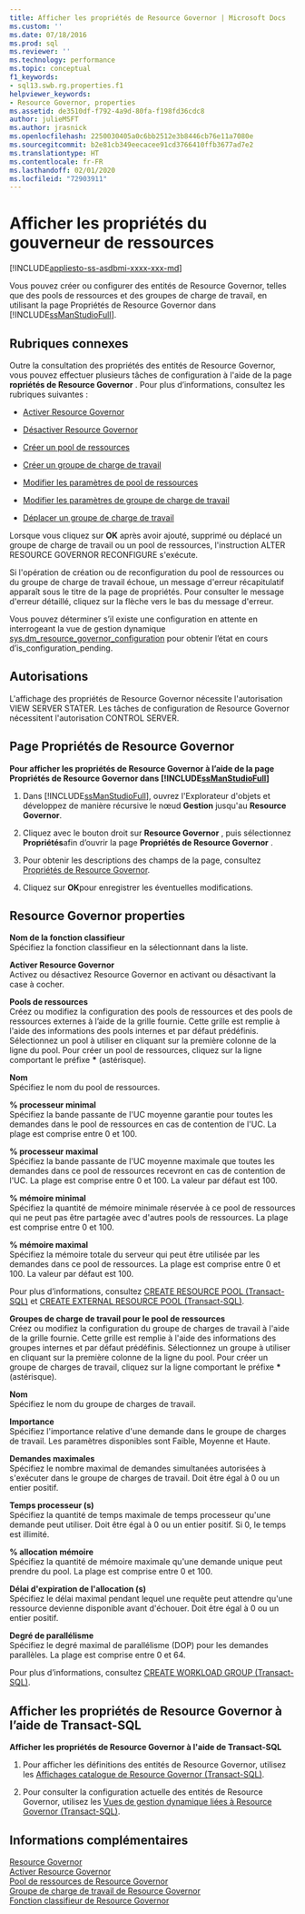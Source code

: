 ```yaml
---
title: Afficher les propriétés de Resource Governor | Microsoft Docs
ms.custom: ''
ms.date: 07/18/2016
ms.prod: sql
ms.reviewer: ''
ms.technology: performance
ms.topic: conceptual
f1_keywords:
- sql13.swb.rg.properties.f1
helpviewer_keywords:
- Resource Governor, properties
ms.assetid: de3510df-f792-4a9d-80fa-f198fd36cdc8
author: julieMSFT
ms.author: jrasnick
ms.openlocfilehash: 2250030405a0c6bb2512e3b8446cb76e11a7080e
ms.sourcegitcommit: b2e81cb349eecacee91cd3766410ffb3677ad7e2
ms.translationtype: HT
ms.contentlocale: fr-FR
ms.lasthandoff: 02/01/2020
ms.locfileid: "72903911"
---
```

# <a name="view-resource-governor-properties"></a>Afficher les propriétés du gouverneur de ressources
[!INCLUDE[appliesto-ss-asdbmi-xxxx-xxx-md](../../includes/appliesto-ss-asdbmi-xxxx-xxx-md.md)]

  Vous pouvez créer ou configurer des entités de Resource Governor, telles que des pools de ressources et des groupes de charge de travail, en utilisant la page Propriétés de Resource Governor dans [!INCLUDE[ssManStudioFull](../../includes/ssmanstudiofull-md.md)].  
  
 ##  <a name="BeforeYouBegin"></a> Rubriques connexes 
 Outre la consultation des propriétés des entités de Resource Governor, vous pouvez effectuer plusieurs tâches de configuration à l'aide de la page **ropriétés de Resource Governor** . Pour plus d’informations, consultez les rubriques suivantes :  
  
-   [Activer Resource Governor](../../relational-databases/resource-governor/enable-resource-governor.md)  
  
-   [Désactiver Resource Governor](../../relational-databases/resource-governor/disable-resource-governor.md)  
  
-   [Créer un pool de ressources](../../relational-databases/resource-governor/create-a-resource-pool.md)  
  
-   [Créer un groupe de charge de travail](../../relational-databases/resource-governor/create-a-workload-group.md)  
  
-   [Modifier les paramètres de pool de ressources](../../relational-databases/resource-governor/change-resource-pool-settings.md)  
  
-   [Modifier les paramètres de groupe de charge de travail](../../relational-databases/resource-governor/change-workload-group-settings.md)  
  
-   [Déplacer un groupe de charge de travail](../../relational-databases/resource-governor/move-a-workload-group.md)  
  
 Lorsque vous cliquez sur **OK** après avoir ajouté, supprimé ou déplacé un groupe de charge de travail ou un pool de ressources, l'instruction ALTER RESOURCE GOVERNOR RECONFIGURE s'exécute.  
  
 Si l'opération de création ou de reconfiguration du pool de ressources ou du groupe de charge de travail échoue, un message d'erreur récapitulatif apparaît sous le titre de la page de propriétés. Pour consulter le message d'erreur détaillé, cliquez sur la flèche vers le bas du message d'erreur.  
  
 Vous pouvez déterminer s’il existe une configuration en attente en interrogeant la vue de gestion dynamique [sys.dm_resource_governor_configuration](../../relational-databases/system-dynamic-management-views/sys-dm-resource-governor-configuration-transact-sql.md) pour obtenir l’état en cours d’is_configuration_pending.  
  
##  <a name="Permissions"></a> Autorisations  
 L'affichage des propriétés de Resource Governor nécessite l'autorisation VIEW SERVER STATER. Les tâches de configuration de Resource Governor nécessitent l'autorisation CONTROL SERVER.  
  
##  <a name="ViewRGProp"></a> Page Propriétés de Resource Governor  
 **Pour afficher les propriétés de Resource Governor à l’aide de la page Propriétés de Resource Governor dans [!INCLUDE[ssManStudioFull](../../includes/ssmanstudiofull-md.md)]**  
  
1.  Dans [!INCLUDE[ssManStudioFull](../../includes/ssmanstudiofull-md.md)], ouvrez l'Explorateur d'objets et développez de manière récursive le nœud **Gestion** jusqu'au **Resource Governor**.  
  
2.  Cliquez avec le bouton droit sur **Resource Governor** , puis sélectionnez **Propriétés**afin d’ouvrir la page **Propriétés de Resource Governor** .  
  
3.  Pour obtenir les descriptions des champs de la page, consultez [Propriétés de Resource Governor](#RGProp).  
  
4.  Cliquez sur **OK**pour enregistrer les éventuelles modifications.  

##  <a name="RGProp"></a> Resource Governor properties  
 **Nom de la fonction classifieur**  
 Spécifiez la fonction classifieur en la sélectionnant dans la liste.  
  
 **Activer Resource Governor**  
 Activez ou désactivez Resource Governor en activant ou désactivant la case à cocher.  
  
 **Pools de ressources**  
 Créez ou modifiez la configuration des pools de ressources et des pools de ressources externes à l’aide de la grille fournie. Cette grille est remplie à l'aide des informations des pools internes et par défaut prédéfinis. Sélectionnez un pool à utiliser en cliquant sur la première colonne de la ligne du pool. Pour créer un pool de ressources, cliquez sur la ligne comportant le préfixe **&#42;** (astérisque).  
  
 **Nom**  
 Spécifiez le nom du pool de ressources.  
  
 **% processeur minimal**  
 Spécifiez la bande passante de l'UC moyenne garantie pour toutes les demandes dans le pool de ressources en cas de contention de l'UC. La plage est comprise entre 0 et 100.  
  
 **% processeur maximal**  
 Spécifiez la bande passante de l'UC moyenne maximale que toutes les demandes dans ce pool de ressources recevront en cas de contention de l'UC. La plage est comprise entre 0 et 100. La valeur par défaut est 100.  
  
 **% mémoire minimal**  
 Spécifiez la quantité de mémoire minimale réservée à ce pool de ressources qui ne peut pas être partagée avec d'autres pools de ressources. La plage est comprise entre 0 et 100.  
  
 **% mémoire maximal**  
 Spécifiez la mémoire totale du serveur qui peut être utilisée par les demandes dans ce pool de ressources. La plage est comprise entre 0 et 100. La valeur par défaut est 100.  
  
 Pour plus d’informations, consultez [CREATE RESOURCE POOL &#40;Transact-SQL&#41;](../../t-sql/statements/create-resource-pool-transact-sql.md) et [CREATE EXTERNAL RESOURCE POOL &#40;Transact-SQL&#41;](../../t-sql/statements/create-external-resource-pool-transact-sql.md).  
  
 **Groupes de charge de travail pour le pool de ressources**  
 Créez ou modifiez la configuration du groupe de charges de travail à l'aide de la grille fournie. Cette grille est remplie à l'aide des informations des groupes internes et par défaut prédéfinis. Sélectionnez un groupe à utiliser en cliquant sur la première colonne de la ligne du pool. Pour créer un groupe de charges de travail, cliquez sur la ligne comportant le préfixe **&#42;** (astérisque).  
  
 **Nom**  
 Spécifiez le nom du groupe de charges de travail.  
  
 **Importance**  
 Spécifiez l'importance relative d'une demande dans le groupe de charges de travail. Les paramètres disponibles sont Faible, Moyenne et Haute.  
  
 **Demandes maximales**  
 Spécifiez le nombre maximal de demandes simultanées autorisées à s'exécuter dans le groupe de charges de travail. Doit être égal à 0 ou un entier positif.  
  
 **Temps processeur (s)**  
 Spécifiez la quantité de temps maximale de temps processeur qu'une demande peut utiliser. Doit être égal à 0 ou un entier positif. Si 0, le temps est illimité.  
  
 **% allocation mémoire**  
 Spécifiez la quantité de mémoire maximale qu'une demande unique peut prendre du pool. La plage est comprise entre 0 et 100.  
  
 **Délai d'expiration de l'allocation (s)**  
 Spécifiez le délai maximal pendant lequel une requête peut attendre qu'une ressource devienne disponible avant d'échouer. Doit être égal à 0 ou un entier positif.  
  
 **Degré de parallélisme**  
 Spécifiez le degré maximal de parallélisme (DOP) pour les demandes parallèles. La plage est comprise entre 0 et 64.  
  
 Pour plus d’informations, consultez [CREATE WORKLOAD GROUP &#40;Transact-SQL&#41;](../../t-sql/statements/create-workload-group-transact-sql.md).  
  
## <a name="view-resource-governor-properties-using-transact-sql"></a>Afficher les propriétés de Resource Governor à l’aide de Transact-SQL  
 **Afficher les propriétés de Resource Governor à l'aide de Transact-SQL**  
  
1.  Pour afficher les définitions des entités de Resource Governor, utilisez les [Affichages catalogue de Resource Governor &#40;Transact-SQL&#41;](../../relational-databases/system-catalog-views/resource-governor-catalog-views-transact-sql.md).  
  
2.  Pour consulter la configuration actuelle des entités de Resource Governor, utilisez les [Vues de gestion dynamique liées à Resource Governor &#40;Transact-SQL&#41;](../../relational-databases/system-dynamic-management-views/resource-governor-related-dynamic-management-views-transact-sql.md).  
  
## <a name="more-information"></a>Informations complémentaires
 [Resource Governor](../../relational-databases/resource-governor/resource-governor.md)   
 [Activer Resource Governor](../../relational-databases/resource-governor/enable-resource-governor.md)   
 [Pool de ressources de Resource Governor](../../relational-databases/resource-governor/resource-governor-resource-pool.md)   
 [Groupe de charge de travail de Resource Governor](../../relational-databases/resource-governor/resource-governor-workload-group.md)   
 [Fonction classifieur de Resource Governor](../../relational-databases/resource-governor/resource-governor-classifier-function.md)  
  
  
